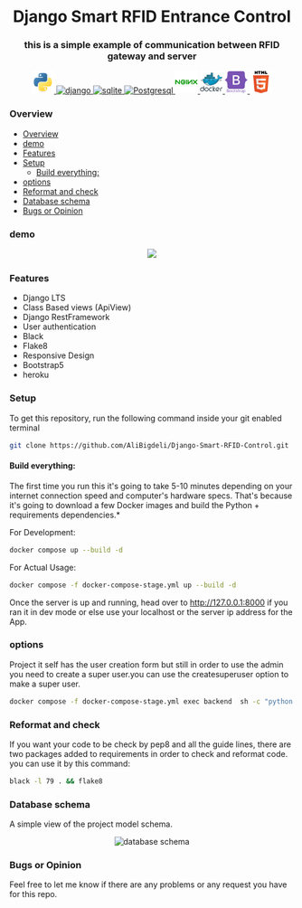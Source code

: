 <h1 align="center">Django Smart RFID Entrance Control</h1>
<h3 align="center">this is a simple example of communication between RFID gateway and server </h3>
<p align="center">
<a href="https://www.python.org" target="_blank"> <img src="https://raw.githubusercontent.com/devicons/devicon/master/icons/python/python-original.svg" alt="python" width="40" height="40"/> </a>
<a href="https://www.djangoproject.com/" target="_blank"> <img src="https://user-images.githubusercontent.com/29748439/177030588-a1916efd-384b-439a-9b30-24dd24dd48b6.png" alt="django" width="40" height="40"/> </a>
<a href="https://www.django-rest-framework.org/" target="_blank"> <img src="https://www.django-rest-framework.org/img/logo.png" alt="sqlite" width="90" height="40"/> </a>
<a href="https://www.django-rest-framework.org/" target="_blank"> <img src="https://www.postgresql.org/media/img/about/press/elephant.png" alt="Postgresql" width="40" height="40"/> </a>
<a href="https://www.nginx.com" target="_blank"> <img src="https://raw.githubusercontent.com/devicons/devicon/master/icons/nginx/nginx-original.svg" alt="nginx" width="40" height="40"/> </a>
<a href="https://www.docker.com/" target="_blank"> <img src="https://raw.githubusercontent.com/devicons/devicon/master/icons/docker/docker-original-wordmark.svg" alt="docker" width="40" height="40"/> </a>
<a href="https://getbootstrap.com" target="_blank"> <img src="https://raw.githubusercontent.com/devicons/devicon/master/icons/bootstrap/bootstrap-plain-wordmark.svg" alt="bootstrap" width="40" height="40"/> </a>
<a href="https://www.w3.org/html/" target="_blank"> <img src="https://raw.githubusercontent.com/devicons/devicon/master/icons/html5/html5-original-wordmark.svg" alt="html5" width="40" height="40"/> </a> <a href="https://developer.mozilla.org/en-US/docs/Web/JavaScript" target="_blank">
</a>

</p>


### Overview
- [Overview](#overview)
- [demo](#demo)
- [Features](#features)
- [Setup](#setup)
  - [Build everything:](#build-everything)
- [options](#options)
- [Reformat and check](#reformat-and-check)
- [Database schema](#database-schema)
- [Bugs or Opinion](#bugs-or-opinion)



### demo
<p align="center">
<img src="https://user-images.githubusercontent.com/29748439/183278025-57a3ad05-bf00-4bec-b609-d7ce38db358c.gif" width="720"/>
</p>

### Features
- Django LTS
- Class Based views (ApiView)
- Django RestFramework
- User authentication
- Black
- Flake8
- Responsive Design
- Bootstrap5
- heroku




### Setup
To get this repository, run the following command inside your git enabled terminal
```bash
git clone https://github.com/AliBigdeli/Django-Smart-RFID-Control.git
```

#### Build everything:

The first time you run this it's going to take 5-10 minutes depending on your
internet connection speed and computer's hardware specs. That's because it's
going to download a few Docker images and build the Python + requirements dependencies.*


For Development:
```sh
docker compose up --build -d
```

For Actual Usage:
```sh
docker compose -f docker-compose-stage.yml up --build -d
```


Once the server is up and running, head over to http://127.0.0.1:8000  if you ran it in dev mode or else use your localhost or the server ip address for the App.
### options
Project it self has the user creation form but still in order to use the admin you need to create a super user.you can use the createsuperuser option to make a super user.
```bash
docker compose -f docker-compose-stage.yml exec backend  sh -c "python manage.py createsuperuser"
```



### Reformat and check
If you want your code to be check by pep8 and all the guide lines, there are two packages added to requirements in order to check and reformat code.
you can use it by this command:
```bash
black -l 79 . && flake8
```

### Database schema
A simple view of the project model schema.
<p align="center">
<img src="https://user-images.githubusercontent.com/29748439/183278042-76140039-107e-4a54-9260-150fc3c812ab.png" alt="database schema" width="600"/>
</p>


### Bugs or Opinion
Feel free to let me know if there are any problems or any request you have for this repo.
